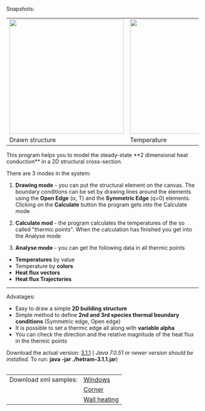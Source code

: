 Snapshots:
<br>
<table border="0">
<blockquote><tr>
<blockquote><td>
<img src='https://github.com/dallaszkorben/hu.akoel.hetram/blob/master/homepage/corner_drawing.jpg' width='300'>
<td>
<img src='https://github.com/dallaszkorben/hu.akoel.hetram/blob/master/homepage/corner_color.jpg' width='300'>
<td>
<img src='https://github.com/dallaszkorben/hu.akoel.hetram/blob/master/homepage/corner_heatflux.jpg' width='300'>
</blockquote><tr/></blockquote>
<blockquote><tr>
<blockquote><td>Drawn structure<br>
<td>Temperature<br>
<td>Heat flux<br>
</blockquote><tr /></blockquote>

<table>
This program helps you to model the steady-state **2 dimensional heat conduction** in a 2D structural cross-section.

There are 3 modes in the system:

1. **Drawing mode** - you can put the structural element on the canvas. The boundary conditions can be set by drawing lines around the elements using the **Open Edge** (α, T) and the **Symmetric Edge** (q=0) elements.
Clicking on the **Calculate** button the program gets into the Calculate mode

2. **Calculate mod** - the program calculates the temperatures of the so called "thermic points". When the calculation has finished you get into the Analyse mode

3. **Analyse mode** - you can get the following data in all thermic points
  * **Temperatures** by value
  * Temperature by **colors**
  * **Heat flux vectors**
  * **Heat flux Trajectories**

> 
---


Advatages:

  * Easy to draw a simple **2D building structure**
  * Simple method to define **2nd and 3rd species thermal boundary conditions** (Symmetric edge, Open edge)
  * It is possible to set a thermic edge all along with **variable alpha**
  * You can check the direction and the relative magnitude of the heat flux in the thermic points


Download the actual version: [3.1.1](https://github.com/dallaszkorben/hu.akoel.hetram/blob/3.1.1/hetram-3.1.1.jar)
( _Java 7.0.51 or newer version should be installed._
To run: **java -jar ./hetram-3.1.1.jar**)

<table>
<blockquote><tr>
<blockquote><td> Download xml samples:<br>
<td><a href='https://github.com/dallaszkorben/hu.akoel.hetram/blob/master/homepage/homepage-windows.xml'>Windows</a>
</blockquote><tr />
<tr>
<blockquote><td>
<td><a href='https://github.com/dallaszkorben/hu.akoel.hetram/blob/master/homepage/homepage-corner.xml'>Corner</a>
</blockquote><tr />
<tr>
<blockquote><td>
<td><a href='https://github.com/dallaszkorben/hu.akoel.hetram/blob/master/homepage/homepage-wallheating.xml'>Wall heating</a>
</blockquote><tr />
<table /></blockquote>









